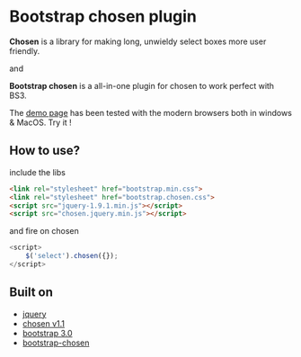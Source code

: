 # Bootstrap chosen plugin

**Chosen** is a library for making long, unwieldy select boxes more user friendly.

and

**Bootstrap chosen** is a all-in-one plugin for chosen to work perfect with BS3.

The [demo page](http://xiangming.github.io/bootstrap-chosen/) has been tested with the modern browsers both in windows & MacOS. Try it !

## How to use?
include the libs
```html
<link rel="stylesheet" href="bootstrap.min.css">
<link rel="stylesheet" href="bootstrap.chosen.css">
<script src="jquery-1.9.1.min.js"></script>
<script src="chosen.jquery.min.js"></script>
```
and fire on chosen
```javascript
<script>
    $('select').chosen({});
</script>
```

## Built on
- [jquery](https://github.com/jquery/jquery)
- [chosen v1.1](https://github.com/harvesthq/chosen)
- [bootstrap 3.0](https://github.com/twbs/bootstrap/)
- [bootstrap-chosen](https://github.com/alxlit/bootstrap-chosen)
